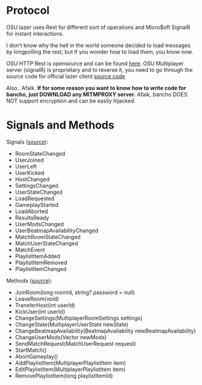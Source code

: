 # Protocol
OSU lazer uses Rest for different sort of operations and Micro$oft SignalR for instant interactions.

I don't know why the hell in the world someone decided to load messages by longpolling the rest, but if you wonder how to load them, you know now.

OSU HTTP Rest is opensource and can be found [here](https://github.com/ppy/osu-web).
OSU Multiplayer server (signalR) is proprietary and to reverse it, you need to go through the source code for official lazer client [source code](https://github.com/ppy/osu)

Also.. Afaik.
**If for some reason you want to know how to write code for bancho, just DOWNLOAD any MITMPROXY server.**
Afaik, bancho DOES NOT support encryption and can be easily hijacked.

# Signals and Methods
Signals ([source](https://github.com/ppy/osu/blob/1262c44dfbff3de4bbabaf4d6603b83814e7860d/osu.Game/Online/Multiplayer/OnlineMultiplayerClient.cs#L49)):
* RoomStateChanged
* UserJoined
* UserLeft
* UserKicked
* HostChanged
* SettingsChanged
* UserStateChanged
* LoadRequested
* GameplayStarted
* LoadAborted
* ResultsReady
* UserModsChanged
* UserBeatmapAvailabilityChanged
* MatchRoomStateChanged
* MatchUserStateChanged
* MatchEvent
* PlaylistItemAdded
* PlaylistItemRemoved
* PlaylistItemChanged

Methods ([source](https://github.com/ppy/osu/blob/1262c44dfbff3de4bbabaf4d6603b83814e7860d/osu.Game/Online/Multiplayer/OnlineMultiplayerClient.cs)):
* JoinRoom(long roomId, string? password = null)
* LeaveRoom(void)
* TransferHost(int userId)
* KickUser(int userId)
* ChangeSettings(MultiplayerRoomSettings settings)
* ChangeState(MultiplayerUserState newState)
* ChangeBeatmapAvailability(BeatmapAvailability newBeatmapAvailability)
* ChangeUserMods(Vector<APIMod> newMods)
* SendMatchRequest(MatchUserRequest request)
* StartMatch()
* AbortGameplay()
* AddPlaylistItem(MultiplayerPlaylistItem item)
* EditPlaylistItem(MultiplayerPlaylistItem item)
* RemovePlaylistItem(long playlistItemId)
